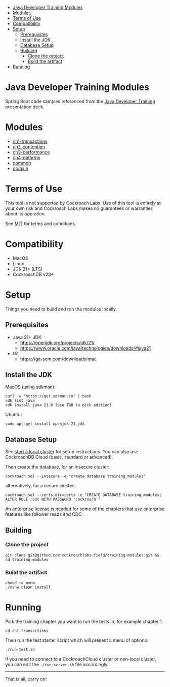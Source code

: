 <!-- TOC -->
* [Java Developer Training Modules](#java-developer-training-modules)
* [Modules](#modules)
* [Terms of Use](#terms-of-use)
* [Compatibility](#compatibility)
* [Setup](#setup)
  * [Prerequisites](#prerequisites)
  * [Install the JDK](#install-the-jdk)
  * [Database Setup](#database-setup)
  * [Building](#building)
    * [Clone the project](#clone-the-project)
    * [Build the artifact](#build-the-artifact)
* [Running](#running)
<!-- TOC -->

# Java Developer Training Modules

Spring Boot code samples referenced from the 
[Java Developer Training]([Spring](https://docs.google.com/presentation/d/1-uUnbs9TPBW-ISPGW4D6ukms5Kogelh9vK-2QOGLt_k/edit?usp=sharing))
presentation deck.

# Modules

- [ch1-transactions](ch1-transactions/README.md)
- [ch2-contention](ch2-contention/README.md)
- [ch3-performance](ch3-performance/README.md)
- [ch4-patterns](ch4-patterns/README.md)
- [common](common/README.md)
- [domain](domain/README.md)

# Terms of Use

This tool is not supported by Cockroach Labs. Use of this tool is entirely at your
own risk and Cockroach Labs makes no guarantees or warranties about its operation.

See [MIT](LICENSE.txt) for terms and conditions.

# Compatibility

- MacOS
- Linux
- JDK 21+ (LTS)
- CockroachDB v23+

# Setup

Things you need to build and run the modules locally.

## Prerequisites

- Java 21+ JDK
    - https://openjdk.org/projects/jdk/21/
    - https://www.oracle.com/java/technologies/downloads/#java21
- Git
    - https://git-scm.com/downloads/mac

## Install the JDK

MacOS (using sdkman):

    curl -s "https://get.sdkman.io" | bash
    sdk list java
    sdk install java 21.0 (use TAB to pick edition)  

Ubuntu:

    sudo apt-get install openjdk-21-jdk

## Database Setup

See [start a local cluster](https://www.cockroachlabs.com/docs/v24.2/start-a-local-cluster)
for setup instructions. You can also use CockroachDB Cloud (basic, standard or advanced).

Then create the database, for an insecure cluster:

    cockroach sql --insecure -e "create database training_modules"

alternatively, for a secure cluster:

    cockroach sql --certs-dir=certs -e "CREATE DATABASE training_modules; ALTER ROLE root WITH PASSWORD 'cockroach'"

An [enterprise license](https://www.cockroachlabs.com/docs/stable/licensing-faqs.html#obtain-a-license) is needed for some of the chapters that 
use enterprise features like follower reads and CDC.

## Building

### Clone the project

    git clone git@github.com:cockroachlabs-field/training-modules.git && cd training-modules

### Build the artifact

    chmod +x mvnw
    ./mvnw clean install

# Running

Pick the training chapter you want to run the tests in, for example chapter 1.

    cd ch1-transactions

Then run the test starter script which will present a menu of options:

    ./run-test.sh

If you need to connect to a CockroachCloud cluster or non-local cluster, you can edit the
`./run-server.sh` file accordingly.

---

That is all, carry on!